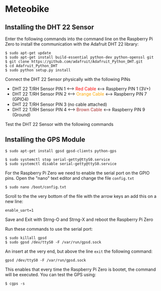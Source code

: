 # Meteobike

## Installing the DHT 22 Sensor

Enter the following commands into the command line on the Raspberry Pi Zero to install the communication with the Adafruit DHT 22 library:

    $ sudo apt-get update
    $ sudo apt-get install build-essential python-dev python-openssl git
    $ git clone https://github.com/adafruit/Adafruit_Python_DHT.git
    $ cd Adafruit_Python_DHT
    $ sudo python setup.py install

Connect the DHT 22 Sensor physically with the following PINs

* DHT 22 T/RH Sensor PIN 1 <--> <span style="color: red">Red Cable</span> <--> Raspberry PIN 1 (3V+)
* DHT 22 T/RH Sensor PIN 2 <--> <span style="color: orange">Orange Cable</span> <--> Raspberry PIN 7 (GPIO4)
* DHT 22 T/RH Sensor PIN 3 (no cable attached)
* DHT 22 T/RH Sensor PIN 4 <--> <span style="color: brown">Brown Cable</span> <--> Raspberry PIN 9 (Ground)

Test the DHT 22 Sensor with the following commands



## Installing the GPS Module

    $ sudo apt-get install gpsd gpsd-clients python-gps
    
    $ sudo systemctl stop serial-getty@ttyS0.service 
    $ sudo systemctl disable serial-getty@ttyS0.service

For the Raspberry Pi Zero we need to enable the serial port on the GPIO pins. Open the "nano" text editor and change the file `config.txt`
    
    $ sudo nano /boot/config.txt
    
Scroll to the the very bottom of the file with the arrow keys an add this on a new line:
    
    enable_uart=1
    
Save and Exit with Strng-O and Strng-X and reboot the Raspberry Pi Zero

Run these commands to use the serial port:
    
    $ sudo killall gpsd 
    $ sudo gpsd /dev/ttyS0 -F /var/run/gpsd.sock

An insert at the very end, but above the line `exit` the following command:

    gpsd /dev/ttyS0 -F /var/run/gpsd.sock

This enables that every time the Raspberry Pi Zero is bootet, the command will be executed. You can test the GPS using:

    $ cgps -s
